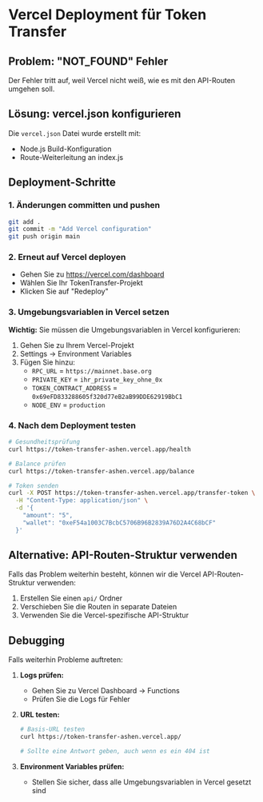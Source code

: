 # Vercel Deployment für Token Transfer

## Problem: "NOT_FOUND" Fehler

Der Fehler tritt auf, weil Vercel nicht weiß, wie es mit den API-Routen umgehen soll.

## Lösung: vercel.json konfigurieren

Die `vercel.json` Datei wurde erstellt mit:
- Node.js Build-Konfiguration
- Route-Weiterleitung an index.js

## Deployment-Schritte

### 1. Änderungen committen und pushen
```bash
git add .
git commit -m "Add Vercel configuration"
git push origin main
```

### 2. Erneut auf Vercel deployen
- Gehen Sie zu https://vercel.com/dashboard
- Wählen Sie Ihr TokenTransfer-Projekt
- Klicken Sie auf "Redeploy"

### 3. Umgebungsvariablen in Vercel setzen

**Wichtig:** Sie müssen die Umgebungsvariablen in Vercel konfigurieren:

1. Gehen Sie zu Ihrem Vercel-Projekt
2. Settings → Environment Variables
3. Fügen Sie hinzu:
   - `RPC_URL` = `https://mainnet.base.org`
   - `PRIVATE_KEY` = `ihr_private_key_ohne_0x`
   - `TOKEN_CONTRACT_ADDRESS` = `0x69eFD833288605f320d77eB2aB99DDE62919BbC1`
   - `NODE_ENV` = `production`

### 4. Nach dem Deployment testen

```bash
# Gesundheitsprüfung
curl https://token-transfer-ashen.vercel.app/health

# Balance prüfen
curl https://token-transfer-ashen.vercel.app/balance

# Token senden
curl -X POST https://token-transfer-ashen.vercel.app/transfer-token \
  -H "Content-Type: application/json" \
  -d '{
    "amount": "5",
    "wallet": "0xeF54a1003C7BcbC5706B96B2839A76D2A4C68bCF"
  }'
```

## Alternative: API-Routen-Struktur verwenden

Falls das Problem weiterhin besteht, können wir die Vercel API-Routen-Struktur verwenden:

1. Erstellen Sie einen `api/` Ordner
2. Verschieben Sie die Routen in separate Dateien
3. Verwenden Sie die Vercel-spezifische API-Struktur

## Debugging

Falls weiterhin Probleme auftreten:

1. **Logs prüfen:**
   - Gehen Sie zu Vercel Dashboard → Functions
   - Prüfen Sie die Logs für Fehler

2. **URL testen:**
   ```bash
   # Basis-URL testen
   curl https://token-transfer-ashen.vercel.app/
   
   # Sollte eine Antwort geben, auch wenn es ein 404 ist
   ```

3. **Environment Variables prüfen:**
   - Stellen Sie sicher, dass alle Umgebungsvariablen in Vercel gesetzt sind
